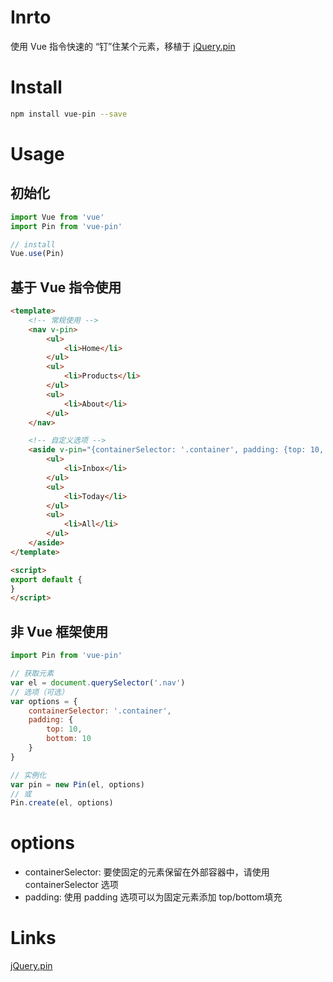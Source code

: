 # Inrto
使用 Vue 指令快速的 “钉”住某个元素，移植于 [jQuery.pin](https://github.com/webpop/jquery.pin)

# Install

``` sh
npm install vue-pin --save
```

# Usage

## 初始化

``` js
import Vue from 'vue'
import Pin from 'vue-pin'

// install
Vue.use(Pin)
```

## 基于 Vue 指令使用

``` html
<template>
    <!-- 常规使用 -->
    <nav v-pin>
        <ul>
            <li>Home</li>
        </ul>
        <ul>
            <li>Products</li>
        </ul>
        <ul>
            <li>About</li>
        </ul>
    </nav>

    <!-- 自定义选项 -->
    <aside v-pin="{containerSelector: '.container', padding: {top: 10, bottom: 10}}">
        <ul>
            <li>Inbox</li>
        </ul>
        <ul>
            <li>Today</li>
        </ul>
        <ul>
            <li>All</li>
        </ul>
    </aside>
</template>

<script>
export default {
}
</script>
```

## 非 Vue 框架使用

``` js
import Pin from 'vue-pin'

// 获取元素
var el = document.querySelector('.nav')
// 选项（可选）
var options = {
    containerSelector: '.container',
    padding: {
        top: 10,
        bottom: 10
    }
}

// 实例化
var pin = new Pin(el, options)
// 或
Pin.create(el, options)

```

# options

* containerSelector: 要使固定的元素保留在外部容器中，请使用 containerSelector 选项
* padding: 使用 padding 选项可以为固定元素添加 top/bottom填充

# Links
[jQuery.pin](https://github.com/webpop/jquery.pin)
